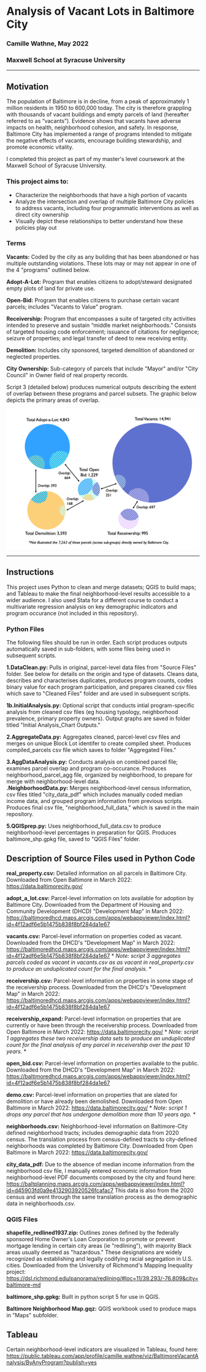 # Analysis of Vacant Lots in Baltimore City
### Camille Wathne, May 2022
### Maxwell School at Syracuse University

____
## Motivation

The population of Baltimore is in decline, from a peak of approximately 1 million residents in 1950 to 600,000 today. The city is therefore grappling with thousands of vacant buildings and empty parcels of land (hereafter referred to as “vacants”). Evidence shows that vacants have adverse impacts on health, neighborhood cohesion, and safety. In response, Baltimore City has implemented a range of programs intended to mitigate the negative effects of vacants, encourage building stewardship, and promote economic vitality. 

I completed this project as part of my master's level coursework at the Maxwell School of Syracuse University. 

### This project aims to:
- Characterize the neighborhoods that have a high portion of vacants
- Analyze the intersection and overlap of multiple Baltimore City policies to address vacants, including four programmatic interventions as well as direct city ownership
- Visually depict these relationships to better understand how these policies play out 

### Terms

**Vacants:** Coded by the city as any building that has been abandoned or has multiple outstanding violations. These lots may or may not appear in one of the 4 "programs" outlined below.

**Adopt-A-Lot:** Program that enables citizens to adopt/steward designated empty plots of land for private use.  

**Open-Bid:** Program that enables citizens to purchase certain vacant parcels; includes "Vacants to Value" program.   

**Receivership:** Program that encompasses a suite of targeted city activities intended to preserve and sustain “middle market neighborhoods.” Consists of targeted housing code enforcement; issuance of citations for negligence; seizure of properties; and legal transfer of deed to new receiving entity.  

**Demolition:** Includes city sponsored, targeted demolition of abandoned or neglected properties.

**City Ownership:** Sub-category of parcels that include "Mayor" and/or "City Council" in Owner field of real property records.  


Script 3 (detailed below) produces numerical outputs describing the extent of overlap between these programs and parcel subsets. The graphic below depicts the primary areas of overlap. 

![Interactions between Parcel Subsets](Program_Interactions.png)
___
## Instructions

This project uses Python to clean and merge datasets; QGIS to build maps; and Tableau to make the final neighborhood-level results accessible to a wider audience. I also used Stata for a different course to conduct a multivariate regression analysis on key demographic indicators and program occurance (not included in this repository).  

### Python Files  
The following files should be run in order. Each script produces outputs automatically saved in sub-folders, with some files being used in subsequent scripts.  

**1.DataClean.py:** Pulls in original, parcel-level data files from "Source Files" folder. See below for details on the origin and type of datasets. Cleans data, describes and characterises duplicates, produces program counts, codes binary value for each program participation, and prepares cleaned csv files which save to "Cleaned Files" folder and are used in subsequent scripts.  

**1b.InitialAnalysis.py:** Optional script that conducts intial program-specific analysis from cleaned csv files (eg housing typology, neighborhood prevalence, primary property owners). Output graphs are saved in folder titled "Initial Analysis_Chart Outputs."  

**2.AggregateData.py:** Aggregates cleaned, parcel-level csv files and merges on unique Block Lot identifer to create compiled sheet. Produces compiled_parcels csv file which saves to folder "Aggregated Files."  

**3.AggDataAnalysis.py:** Conducts analysis on combined parcel file; examines parcel overlap and program co-occurance. Produces neighborhood_parcel_agg file, organized by neighborhood, to prepare for merge with neighborhood-level data.  
**.NeighborhoodData.py:** Merges neighborhood-level census information, csv files titled "city_data_pdf" which includes manually coded median income data, and grouped program information from previous scripts. Produces final csv file, "neighborhood_full_data," which is saved in the main repository.  

**5.QGISprep.py:** Uses neighborhood_full_data.csv to produce neighborhood-level percentages in preparation for QGIS. Produces baltimore_shp.gpkg file, saved to "QGIS Files" folder.  


## Description of Source Files used in Python Code  
**real_property.csv:** Detailed information on all parcels in Baltimore City. Downloaded from Open Baltimore in March 2022: https://data.baltimorecity.gov/ 

**adopt_a_lot.csv:** Parcel-level information on lots available for adoption by Baltimore City. Downloaded from the Department of Housing and Community Development (DHCD) "Development Map" in March 2022: https://baltimoredhcd.maps.arcgis.com/apps/webappviewer/index.html?id=4f12adf6e5b1475b838f8bf284da1e67  

**vacants.csv:** Parcel-level information on properties coded as vacant. Downloaded from the DHCD's "Development Map" in March 2022: https://baltimoredhcd.maps.arcgis.com/apps/webappviewer/index.html?id=4f12adf6e5b1475b838f8bf284da1e67 * *Note: script 3 aggregates parcels coded as vacant in vacants.csv as as vacant in real_property.csv to produce an unduplicated count for the final analysis.* *  

**receivership.csv:** Parcel-level information on properties in some stage of the receivership process. Downloaded from the DHCD's "Development Map" in March 2022: https://baltimoredhcd.maps.arcgis.com/apps/webappviewer/index.html?id=4f12adf6e5b1475b838f8bf284da1e67  

**receivership_expand:** Parcel-level information on properties that are currently or have been through the receivership process. Downloaded from Open Baltimore in March 2022: https://data.baltimorecity.gov/ * *Note: script 1 aggregates these two receivership data sets to produce an unduplicated count for the final analysis of any parcel in receivership over the past 10 years.* *  

**open_bid.csv:** Parcel-level information on properties available to the public. Downloaded from the DHCD's "Development Map" in March 2022: https://baltimoredhcd.maps.arcgis.com/apps/webappviewer/index.html?id=4f12adf6e5b1475b838f8bf284da1e67  

**demo.csv:** Parcel-level information on properties that are slated for demolition or have already been demolished. Downloaded from Open Baltimore in March 2022: https://data.baltimorecity.gov/ * *Note: script 1 drops any parcel that has undergone demolition more than 10 years ago.* *  

**neighborhoods.csv:** Neighborhood-level information on Baltimore-City defined neighborhood tracts; includes demographic data from 2020 census. The translation process from census-defined tracts to city-defined neighborhoods was completed by Baltimore City. Downloaded from Open Baltimore in March 2022: https://data.baltimorecity.gov/  

**city_data_pdf:** Due to the absence of median income information from the neighborhood csv file, I manually entered economic information from neighborhood-level PDF documents composed by the city and found here: https://baltplanning.maps.arcgis.com/apps/webappviewer/index.html?id=d45903fd0a9e4132903920526fcafac7 This data is also from the 2020 census and went through the same translation process as the demographic data in neighborhoods.csv.

### QGIS Files
**shapefile_redlined1937.zip:** Outlines zones defined by the federally sponsored Home Owner's Loan Corporation to promote or prevent mortgage lending in certain city areas (ie "redlining"), with majority Black areas usually deemed as "hazardous." These designations are widely recognized as establishing and legally codifying racial segregation in U.S. cities. Downloaded from the University of Richmond's Mapping Inequality project: https://dsl.richmond.edu/panorama/redlining/#loc=11/39.293/-76.809&city=baltimore-md  

**baltimore_shp.gpkg:** Built in python script 5 for use in QGIS.  

**Baltimore Neighborhood Map.gqz:** QGIS workbook used to produce maps in "Maps" subfolder. 

## Tableau 
Certain neighborhood-level indicators are visualized in Tableau, found here: https://public.tableau.com/app/profile/camille.wathne/viz/BaltimoreVacantAnalysis/ByAnyProgram?publish=yes 


